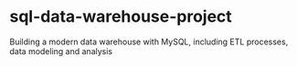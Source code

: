 # sql-data-warehouse-project
Building a modern data warehouse with MySQL, including ETL processes, data modeling and analysis 
